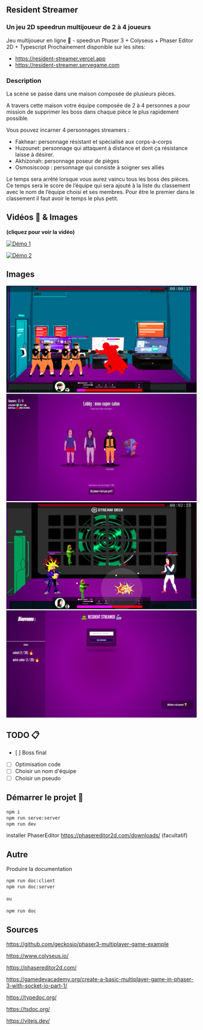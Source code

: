 ## Resident Streamer
### Un jeu 2D speedrun multijoueur de 2 à 4 joueurs
Jeu multijoueur en ligne 🥷 - speedrun Phaser 3 + Colyseus + Phaser Editor 2D + Typescript
Prochainement disponible sur les sites:
- https://resident-streamer.vercel.app
- https://resident-streamer.servegame.com

### Description

La scène se passe dans une maison composée de plusieurs pièces.

A travers cette maison votre équipe composée de 2 à 4 personnes a pour mission de supprimer les boss dans chaque pièce le plus rapidement possible.

Vous pouvez incarner 4 personnages streamers :

- Fakhear: personnage résistant et spécialisé aux corps-à-corps
- Huzounet: personnage qui attaquent à distance et dont ça résistance laisse à désirer.
- Akhizonah: personnage poseur de pièges
- Osmosiscoop : personnage qui consiste à soigner ses alliés

Le temps sera arrêté lorsque vous aurez vaincu tous les boss des pièces. Ce temps sera le score de l’équipe qui sera ajouté à la liste du classement avec le nom de l’équipe choisi et ses membres. Pour être le premier dans le classement il faut avoir le temps le plus petit.

## Vidéos 🎥 & Images

__(cliquez pour voir la vidéo)__

[![Démo 1](https://img.youtube.com/vi/VZUTvlFXNag/maxresdefault.jpg)](https://youtu.be/2GCkF1rgLWI)

[![Démo 2](https://img.youtube.com/vi/2GCkF1rgLWI/maxresdefault.jpg)](https://youtu.be/VZUTvlFXNag)

## Images

![Image démo](static/c4.png?raw=true "Jeu")
![Image démo](static/ce1.png?raw=true "Jeu")
![Image démo](static/c5.png?raw=true "Jeu")
![Image démo](static/c3.png?raw=true "Jeu")

## TODO 📋

- [ ] Boss final
- [ ] Optimisation code
- [ ] Choisir un nom d'équipe
- [ ] Choisir un pseudo

## Démarrer le projet 🧪

```
npm i
npm run serve:server
npm run dev
```

installer PhaserEditor https://phasereditor2d.com/downloads/ (facultatif)

## Autre

Produire la documentation

```
npm run doc:client
npm run doc:server

ou

npm run doc
```

## Sources

https://github.com/geckosio/phaser3-multiplayer-game-example

https://www.colyseus.io/

https://phasereditor2d.com/

https://gamedevacademy.org/create-a-basic-multiplayer-game-in-phaser-3-with-socket-io-part-1/

https://typedoc.org/

https://tsdoc.org/

https://vitejs.dev/
